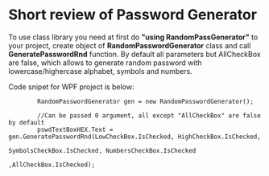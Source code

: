 <H1>Short review of Password Generator</H1>
To use class library you need at first do <b>"using RandomPassGenerator"</b> to your project, create object of <b>RandomPasswordGenerator</b> class and call <b>GeneratePasswordRnd</b> function.
By default all parameters but AllCheckBox are false, which allows to generate random password with lowercase/highercase alphabet, symbols and numbers.

Code snipet for WPF project is below:

            RandomPasswordGenerator gen = new RandomPasswordGenerator();

            //Can be passed 0 argument, all except "AllCheckBox" are false by default
            pswdTextBoxHEX.Text = gen.GeneratePasswordRnd(LowCheckBox.IsChecked, HighCheckBox.IsChecked,
                                                        SymbolsCheckBox.IsChecked, NumbersCheckBox.IsChecked
                                                        ,AllCheckBox.IsChecked);

